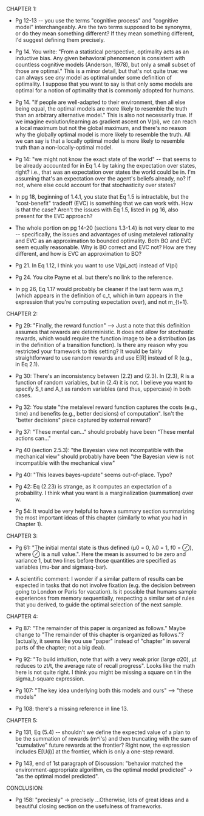 CHAPTER 1:

* Pg 12-13 -- you use the terms "cognitive process" and "cognitive model" interchangeably. Are the two terms supposed to be synonyms, or do they mean something different? If they mean something different, I'd suggest defining them precisely.

* Pg 14. You write: "From a statistical perspective, optimality acts as an inductive bias. Any given behavioral phenomenon is consistent with countless cognitive models (Anderson, 1978), but only a small subset of those are optimal." This is a minor detail, but that's not quite true: we can always see *any* model as optimal under some definition of optimality. I suppose that you want to say is that only some models are optimal for a notion of optimality that is commonly adopted for humans.

* Pg 14. "If people are well-adapted to their environment, then all else being equal, the optimal models are more likely to resemble the truth than an arbitrary alternative model." This is also not necessarily true. If we imagine evolution/learning as gradient ascent on V(pi), we can reach a local maximum but not the global maximum, and there's no reason why the globally optimal model is more likely to resemble the truth. All we can say is that a locally optimal model is more likely to resemble truth than a non-locally-optimal model.

* Pg 14: "we might not know the exact state of the world" -- that seems to be already accounted for in Eq 1.4 by taking the expectation over states, right? i.e., that was an expectation over states the world could be in. I'm assuming that's an expectation over the agent's beliefs already, no? If not, where else could account for that stochasticity over states?

* In pg 18, beginning of 1.4.1, you state that Eq 1.5 is intractable, but the "cost-benefit" tradeoff (EVC) is something that we can work with. How is that the case? Aren't the issues with Eq 1.5, listed in pg 16, also present for the EVC approach?

* The whole portion on pg 14-20 (sections 1.3-1.4) is not very clear to me -- specifically, the issues and advantages of using metalevel rationality and EVC as an approximation to bounded optimality. Both BO and EVC seem equally reasonable. Why is BO correct and EVC not? How are they different, and how is EVC an approximation to BO?

* Pg 21. In Eq 1.12, I think you want to use V(pi_act) instead of V(pi)

* Pg 24. You cite Payne et al. but there's no link to the reference.

* In pg 26, Eq 1.17 would probably be cleaner if the last term was m_t (which appears in the definition of c_t, which in turn appears in the expression that you're computing expectation over), and not m_{t+1}. 



CHAPTER 2:

* Pg 29: "Finally, the reward function" --> Just a note that this definition assumes that rewards are deterministic. It does not allow for stochastic rewards, which would require the function image to be a distribution (as in the definition of a transition function). Is there any reason why you restricted your framework to this setting? It would be fairly straightforward to use random rewards and use E[R] instead of R (e.g., in Eq 2.1).

* Pg 30: There's an inconsistency between (2.2) and (2.3). In (2.3), R is a function of random variables, but in (2.4) it is not. I believe you want to specify S_t and A_t as random variables (and thus, uppercase) in both cases. 

* Pg 32: You state "the metalevel reward function captures the costs (e.g., time) and benefits (e.g., better decisions) of computation". Isn't the "better decisions" piece captured by external reward?

* Pg 37: "These mental can..." should probably have been "These mental actions can..."

* Pg 40 (section 2.5.3): "the Bayesian view not incompatible with the mechanical view" should probably have been "the Bayesian view is not incompatible with the mechanical view"

* Pg 40: "This leaves bayes-update" seems out-of-place. Typo?

* Pg 42: Eq (2.23) is strange, as it computes an expectation of a probability. I think what you want is a marginalization (summation) over w.

* Pg 54: It would be very helpful to have a summary section summarizing the most important ideas of this chapter (similarly to what you had in Chapter 1).



CHAPTER 3:

* Pg 61: "The initial mental state is thus defined (μ0 = 0, λ0 = 1, f0 = ⊘), where ⊘ is a null value.". Here the mean is assumed to be zero and variance 1, but two lines before those quantities are specified as variables (mu-bar and sigmasq-bar).

* A scientific comment: I wonder if a similar pattern of results can be expected in tasks that do not involve fixation (e.g. the decision between going to London or Paris for vacation). Is it possible that humans sample experiences from memory sequentially, respecting a similar set of rules that you derived, to guide the optimal selection of the next sample.



CHAPTER 4:

* Pg 87: "The remainder of this paper is organized as follows." Maybe change to "The remainder of this chapter is organized as follows."? (actually, it seems like you use "paper" instead of "chapter" in several parts of the chapter; not a big deal).

* Pg 92: "To build intuition, note that with a very weak prior (large σ20), μt reduces to zt/t, the average rate of recall progress". Looks like the math here is not quite right. I think you might be missing a square on t in the sigma_t-square expression.

* Pg 107: "The key idea underlying both this models and ours" --> "these models"

* Pg 108: there's a missing reference in line 13.



CHAPTER 5:

* Pg 131, Eq (5.4) -- shouldn't we define the expected value of a plan to be the summation of rewards (m^i's) and then truncating with the sum of "cumulative" future rewards at the frontier? Right now, the expression includes E[U(i)] at the frontier, which is only a one-step reward.

* Pg 143, end of 1st paragraph of Discussion: "behavior matched the environment-appropriate algorithm, cs the optimal model predicted" -> "as the optimal model predicted".



CONCLUSION:

* Pg 158: "preciesly" -> precisely
...Otherwise, lots of great ideas and a beautiful closing section on the usefulness of frameworks.